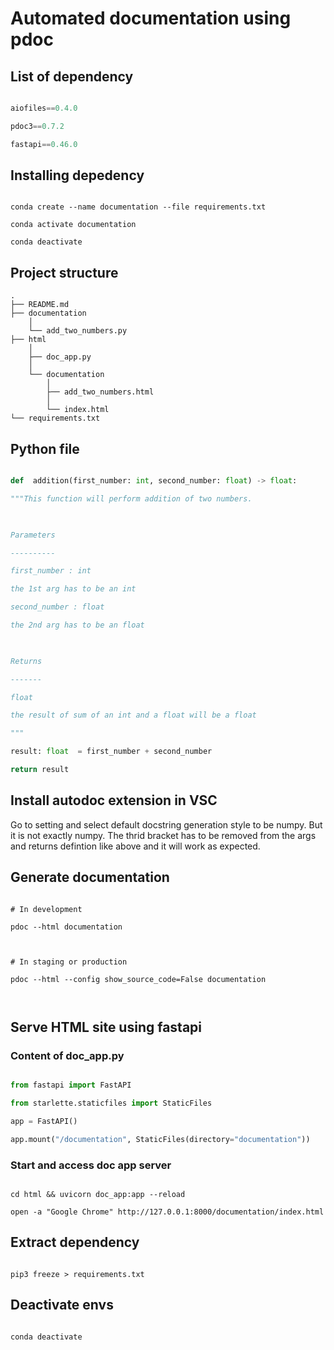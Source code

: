 
# Automated documentation using pdoc

  

## List of dependency

  

```python

aiofiles==0.4.0

pdoc3==0.7.2

fastapi==0.46.0

```

  

## Installing depedency

  

```shell

conda create --name documentation --file requirements.txt

conda activate documentation

conda deactivate

```

  

## Project structure

  

```shell
.
├── README.md
├── documentation
	│ 
	└── add_two_numbers.py
├── html
	│ 
	├── doc_app.py
	│
	└── documentation
		│ 
		├── add_two_numbers.html
		│ 
		└── index.html
└── requirements.txt

```

  

## Python file

  

```python

def  addition(first_number: int, second_number: float) -> float:

"""This function will perform addition of two numbers.

  

Parameters

----------

first_number : int

the 1st arg has to be an int

second_number : float

the 2nd arg has to be an float

  

Returns

-------

float

the result of sum of an int and a float will be a float

"""

result: float  = first_number + second_number

return result

```

  

## Install autodoc extension in VSC

  

Go to setting and select default docstring generation style to be numpy. But it is not exactly numpy. The thrid bracket has to be removed from the args and returns defintion like above and it will work as expected.

  

## Generate documentation

  

```shell

# In development

pdoc --html documentation

  

# In staging or production

pdoc --html --config show_source_code=False documentation

  

```

  

## Serve HTML site using fastapi

  

### Content of doc_app.py

  

```python

from fastapi import FastAPI

from starlette.staticfiles import StaticFiles

app = FastAPI()

app.mount("/documentation", StaticFiles(directory="documentation"))

```

  

### Start and access doc app server

  

```shell

cd html && uvicorn doc_app:app --reload

open -a "Google Chrome" http://127.0.0.1:8000/documentation/index.html

```

  

## Extract dependency

  

```shell

pip3 freeze > requirements.txt

```

  

## Deactivate envs

  

```shell

conda deactivate

```
<!--stackedit_data:
eyJoaXN0b3J5IjpbLTIwNTk0MTIxNzEsLTE0MTE0NDcxMzFdfQ
==
-->
